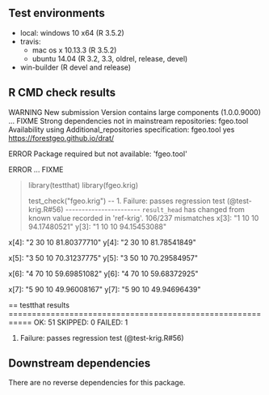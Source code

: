 ## Test environments

* local: windows 10 x64 (R 3.5.2)
* travis: 
  * mac os x 10.13.3 (R 3.5.2)
  * ubuntu 14.04 (R 3.2, 3.3, oldrel, release, devel)
* win-builder (R devel and release)

## R CMD check results

WARNING
New submission
Version contains large components (1.0.0.9000) ... FIXME
Strong dependencies not in mainstream repositories:
  fgeo.tool
Availability using Additional_repositories specification:
  fgeo.tool   yes   https://forestgeo.github.io/drat/

ERROR
Package required but not available: 'fgeo.tool'


ERROR  ... FIXME
  > library(testthat)
  > library(fgeo.krig)
  > 
  > test_check("fgeo.krig")
  -- 1. Failure: passes regression test (@test-krig.R#56)  -----------------------
  `result_head` has changed from known value recorded in 'ref-krig'.
  106/237 mismatches
  x[3]: "1   10 10  94.17480521"
  y[3]: "1   10 10  94.15453088"
  
  x[4]: "2   30 10  81.80377710"
  y[4]: "2   30 10  81.78541849"
  
  x[5]: "3   50 10  70.31237775"
  y[5]: "3   50 10  70.29584957"
  
  x[6]: "4   70 10  59.69851082"
  y[6]: "4   70 10  59.68372925"
  
  x[7]: "5   90 10  49.96008167"
  y[7]: "5   90 10  49.94696439"
  
  == testthat results  ===========================================================
  OK: 51 SKIPPED: 0 FAILED: 1
  1. Failure: passes regression test (@test-krig.R#56) 

## Downstream dependencies

There are no reverse dependencies for this package.
